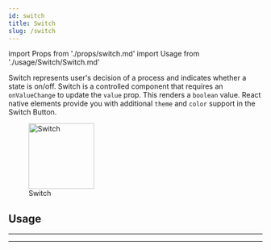 ```yaml
---
id: switch
title: Switch
slug: /switch
---
```


import Props from './props/switch.md'
import Usage from './usage/Switch/Switch.md'

Switch represents user's decision of a process and indicates whether a state is on/off. Switch is a controlled component that requires an `onValueChange` to update the `value` prop. This renders a `boolean` value. React native elements provide you with additional `theme` and `color` support in the Switch Button.

<div className="component-preview component-preview--grid component-preview--grid-3">
   <figure>
    <img src="/img/switch_gif.gif" alt="Switch" height="130px"/>
    <figcaption>Switch</figcaption>
  </figure>
</div>

## Usage

<Usage />

---

<Props />

---
